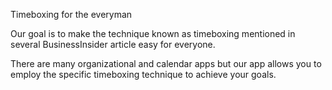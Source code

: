 Timeboxing for the everyman

Our goal is to make the technique known as timeboxing mentioned in several BusinessInsider article easy for everyone.

There are many organizational and calendar apps but our app allows you to employ the specific timeboxing technique to achieve your goals.

